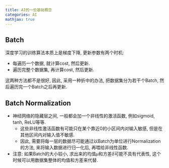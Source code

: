 ```yaml
---
title: AI的一些基础概念
categories: AI
mathjax: true
---
```




## Batch

深度学习的训练算法本质上是梯度下降, 更新参数有两个时机:

* 每遍历一个数据, 就计算cost, 然后更新.
* 遍历完整个数据集, 再计算cost, 然后更新.

这两种方法都不是很好, 因此, 采用一种折中的办法, 把数据集分为若干个Batch, 然后遍历完一个Batch之后再更新.



## Batch Normalization

* 神经网络的隐藏层之间, 一般都会加一个非线性的激活函数, 例如sigmoid, tanh, ReLU等等.
  * 这些非线性激活函数有可能只在某个靠近0的小区间内对输入敏感, 但是在其他区间内对输入值不敏感.
  * 因此, 需要将每一层的数据尽可能通过以Batch为单位进行Normalization的方法, 来将输入数据进行归一化后, 再喂给非线性函数.
* 注意: 如果Batch的大小较小, 求出来的均值$\mu$和方差$\delta$可能不具有代表性, 这个时候可以用数据集整体的均值和方差来代替.